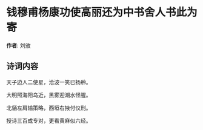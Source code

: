 # 钱穆甫杨康功使高丽还为中书舍人书此为寄

**作者**: 刘攽

## 诗词内容

天子边人二使星，沧波一笑已扬舲。

大明照海阳乌近，黑雾迎潮水怪腥。

北貊左肩输策略，西垣右掖付仪刑。

授诗三百成专对，更看黄麻似六经。

